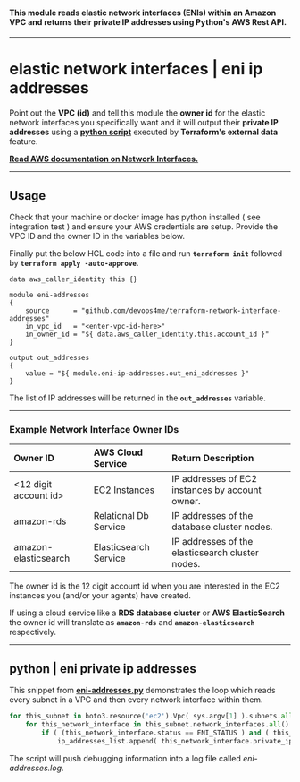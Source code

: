 
#### This module reads elastic network interfaces (ENIs) within an Amazon VPC and returns their private IP addresses using Python's AWS Rest API.

---

# elastic network interfaces | eni ip addresses

Point out the **VPC (id)** and tell this module the **owner id** for the elastic network interfaces you specifically want and it will output their **private IP addresses** using a **[python script](eni-addresses.py)** executed by **Terraform's external data** feature.


**[Read AWS documentation on Network Interfaces.](https://docs.aws.amazon.com/cli/latest/reference/ec2/describe-network-interfaces.html)**


---


## Usage

Check that your machine or docker image has python installed ( see integration test ) and ensure your AWS credentials are setup. Provide the VPC ID and the owner ID in the variables below.

Finally put the below HCL code into a file and run **`terraform init`** followed by **`terraform apply -auto-approve`**.

```hcl
data aws_caller_identity this {}

module eni-addresses
{
    source      = "github.com/devops4me/terraform-network-interface-addresses"
    in_vpc_id   = "<enter-vpc-id-here>"
    in_owner_id = "${ data.aws_caller_identity.this.account_id }"
}

output out_addresses
{
    value = "${ module.eni-ip-addresses.out_eni_addresses }"
}
```

The list of IP addresses will be returned in the **`out_addresses`** variable.


---

### Example Network Interface Owner IDs

| Owner ID              | AWS Cloud Service     | Return Description                               |
|:--------------------- |:--------------------- |:------------------------------------------------ |
| <12 digit account id> | EC2 Instances         | IP addresses of EC2 instances by account owner.  |
| amazon-rds            | Relational Db Service | IP addresses of the database cluster nodes.      |
| amazon-elasticsearch  | Elasticsearch Service | IP addresses of the elasticsearch cluster nodes. |

The owner id is the 12 digit account id when you are interested in the EC2 instances you (and/or your agents) have created.

If using a cloud service like a **RDS database cluster** or **AWS ElasticSearch** the owner id will translate as **`amazon-rds`** and **`amazon-elasticsearch`** respectively.

---

## python | eni private ip addresses

This snippet from **[eni-addresses.py](eni-addresses.py)** demonstrates the loop which reads every subnet in a VPC and then every network interface within them.

```python
for this_subnet in boto3.resource('ec2').Vpc( sys.argv[1] ).subnets.all():
    for this_network_interface in this_subnet.network_interfaces.all():
        if ( (this_network_interface.status == ENI_STATUS ) and ( this_network_interface.requester_id == sys.argv[2] ) ):
            ip_addresses_list.append( this_network_interface.private_ip_address )
```

The script will push debugging information into a log file called *eni-addresses.log*.
